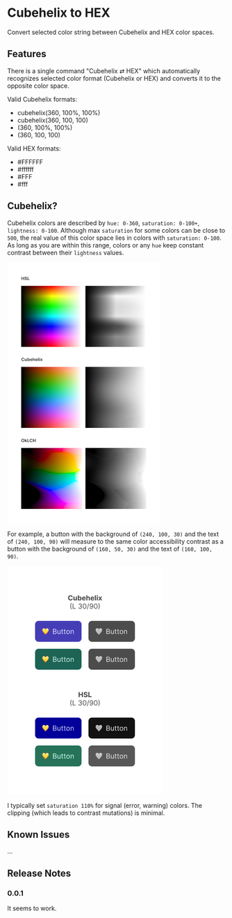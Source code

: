 # Cubehelix to HEX

Convert selected color string between Cubehelix and HEX color spaces.

## Features

There is a single command "Cubehelix ⇄ HEX" which automatically recognizes selected color format (Cubehelix or HEX) and converts it to the opposite color space.

Valid Cubehelix formats:

- cubehelix(360, 100%, 100%)
- cubehelix(360, 100, 100)
- (360, 100%, 100%)
- (360, 100, 100)

Valid HEX formats:

- #FFFFFF
- #ffffff
- #FFF
- #fff

## Cubehelix?

Cubehelix colors are described by `hue: 0-360`, `saturation: 0-100+`, `lightness: 0-100`. Although max `saturation` for some colors can be close to `500`, the real value of this color space lies in colors with `saturation: 0-100`. As long as you are within this range, colors or any `hue` keep constant contrast between their `lightness` values.

![Color spaces](https://github.com/shushtain/cubehelix-to-hex/blob/main/example1.jpg)

For example, a button with the background of `(240, 100, 30)` and the text of `(240, 100, 90)` will measure to the same color accessibility contrast as a button with the background of `(160, 50, 30)` and the text of `(160, 100, 90)`.

![Example](https://github.com/shushtain/cubehelix-to-hex/blob/main/example2.jpg)

I typically set `saturation 110%` for signal (error, warning) colors. The clipping (which leads to contrast mutations) is minimal.

## Known Issues

...

## Release Notes

### 0.0.1

It seems to work.
